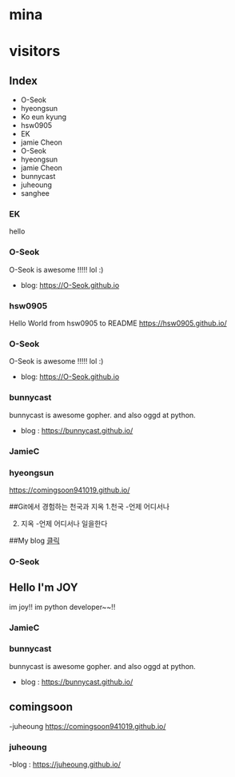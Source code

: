# mina
# visitors

## Index
- O-Seok
- hyeongsun
- Ko eun kyung
- hsw0905
- EK
- jamie Cheon
- O-Seok
- hyeongsun
- jamie Cheon
- bunnycast
- juheoung
- sanghee

### EK
hello
### O-Seok
O-Seok is awesome !!!!! lol :)
- blog: https://O-Seok.github.io


### hsw0905
Hello World from hsw0905 to README
https://hsw0905.github.io/

### O-Seok
O-Seok is awesome !!!!! lol :)
- blog: https://O-Seok.github.io

### bunnycast
bunnycast is awesome gopher. and also oggd at python.
- blog : https://bunnycast.github.io/
### JamieC

### hyeongsun
https://comingsoon941019.github.io/

##Git에서 경험하는 천국과 지옥
1.천국
 -언제 어디서나

2. 지옥
 -언제 어디서나 일을한다

##My blog
[클릭](https://sensewan.github.io/)


### O-Seok

## Hello I'm JOY
im joy!!
im python developer~~!!

### JamieC

### bunnycast
bunnycast is awesome gopher. and also oggd at python.
- blog : https://bunnycast.github.io/

## comingsoon
-juheoung
https://comingsoon941019.github.io/

### juheoung
-blog : https://juheoung.github.io/

